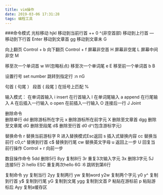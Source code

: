 ```yaml
---
title: vim操作
date: 2019-03-06 17:31:28
tags: 编程工具
---
```


###命令模式
光标移动			hjkl
移动到当前行首	++	0	^(非空首部)
移动到上行首		—
移动到下行首		Enter
移动到文章首		gg
移动到文章未		G

向上翻页			Control + b
向下翻页			Control + f
屏幕非空首		H
屏幕非空尾		L
屏幕中间非空		M

移至次一个单词首	w	W(忽略标点)
移至次一个单词尾	e	E
移至前一个单词首	b	B

设置行号			set number
跳转到指定行		:n	nG

句首				(
句尾				）
段首				{
段尾				]
在括号上匹配		%

输入模式：
在单词首输入		i	insert
在行首输入		I
在单词尾输入		a	append
在行尾输入		A
在后插入一行输入	o	open 
在前插入一行输入	O
连接后一行		J	Joint

删除命令			
删除单行			dd
删除游标所在字元	x
删除游标所在前字元 X
删除至文章首		dgg
删除至文章尾		dG
删除至段尾		d$
删除至行首		d0 d^(包含游标字元)

替换命令
r				替换当前游标字
R				进入替换模式Esc返回
s				插入式替换内容
cc				替换当前行
c0,c^			替换到行首
c$				替换到行尾
cw				替换英文字母
u				返回上一步
U				回复当前行操作
Control + r		向前一步

数目操作命令
5dd				删除5行
8yy				复制8行
3r				重复3次输入字元
3x				删除3字元
5J				连接5行
2i hello ESC		重复两次hello
6G  :6			跳转到第6行

复制命令
yy				复制当行
2yy				复制两行
yw				复制word
y2w				复制两个字元
y0	y^			复制到行首
y$				复制到行尾
yG				复制到文尾
ygg				复制到文首
P				粘贴在游标前
p				粘贴游标后
Ayy				复制a缓存区	
